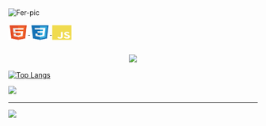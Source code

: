 <img align="center" alt="Fer-pic" heigh="50" width="1400" src="https://user-images.githubusercontent.com/110926406/255982235-b8e9411d-ece5-4774-9bc2-5bb9e8d320d3.png">

  
<div align="center">
  <a href="https://github.com/MateusSilvaSPTECH">
</div>
<div style="display: inline_block"><br>
  <img align="center" alt="Fer-HTML" height="30" width="40" src="https://raw.githubusercontent.com/devicons/devicon/master/icons/html5/html5-original.svg">
  <img align="center" alt="Fer-CSS" height="30" width="40" src="https://raw.githubusercontent.com/devicons/devicon/master/icons/css3/css3-original.svg">
  <img align="center" alt="Fer-JS" height="30" width="40" src="https://raw.githubusercontent.com/devicons/devicon/master/icons/javascript/javascript-plain.svg">
<!--   <img align="center" alt="Fer-TSX" height="30" width="40" src="https://raw.githubusercontent.com/devicons/devicon/master/icons/typescript/typescript-plain.svg">
  <img align="center" alt="Fer-java" height="30" width="40" src="https://raw.githubusercontent.com/devicons/devicon/master/icons/java/java-original.svg">
    <img align="center" alt="Fer-java" height="30" width="40" src="https://raw.githubusercontent.com/devicons/devicon/master/icons/python/python-original.svg">
    <img align="center" alt="Fer-kotlin" height="30" width="40" src="https://raw.githubusercontent.com/devicons/devicon/master/icons/kotlin/kotlin-original.svg">
  <img align="center" alt="Fer-react" height="30" width="40" src="https://raw.githubusercontent.com/devicons/devicon/master/icons/react/react-original.svg">
  <img align="center" alt="Fer-vue" height="30" width="40" src="https://raw.githubusercontent.com/devicons/devicon/master/icons/vuejs/vuejs-original.svg">
   <img align="center" alt="Fer-vue" height="30" width="40" src="https://raw.githubusercontent.com/devicons/devicon/master/icons/nuxtjs/nuxtjs-original.svg">
    <img align="center" alt="Fer-vue" height="30" width="40" src="https://raw.githubusercontent.com/devicons/devicon/master/icons/nextjs/nextjs-original.svg">
  <img align="center" alt="Fer-nodejs" height="30" width="40" src="https://raw.githubusercontent.com/devicons/devicon/master/icons/nodejs/nodejs-original.svg">
  <img align="center" alt="Fer-react" height="30" width="40" src="https://raw.githubusercontent.com/devicons/devicon/master/icons/spring/spring-original.svg">
  <img align="center" alt="Fer-figma" height="30" width="40" src="https://raw.githubusercontent.com/devicons/devicon/master/icons/figma/figma-original.svg">
    <img align="center" alt="Fer-figma" height="30" width="40" src="https://raw.githubusercontent.com/devicons/devicon/master/icons/androidstudio/androidstudio-original.svg">
  <img align="center" alt="Fer-git" height="30" width="40" src="https://raw.githubusercontent.com/devicons/devicon/master/icons/git/git-original.svg">
  <img align="center" alt="Fer-mysql" height="30" width="40" src="https://raw.githubusercontent.com/devicons/devicon/master/icons/mysql/mysql-original.svg">
  <img align="center" alt="Fer-php" height="30" width="40" src="https://raw.githubusercontent.com/devicons/devicon/master/icons/php/php-original.svg">
  <img align="center" alt="Fer-linux" height="30" width="40" src="https://raw.githubusercontent.com/devicons/devicon/master/icons/bash/bash-original.svg">
  <img align="center" alt="Fer-linux" height="30" width="40" src="https://raw.githubusercontent.com/devicons/devicon/master/icons/linux/linux-original.svg">
  <img align="center" alt="Fer-linux" height="30" width="40" src="https://raw.githubusercontent.com/devicons/devicon/master/icons/docker/docker-original.svg"> -->
</div>

##

<div align="center">
  <a href="https://github.com/MateusSilvaSPTECH">
    <img height="180em" src="https://github-readme-streak-stats.herokuapp.com/?user=MateusSilvaSPTECH&theme=shadow-purple&hide_border=false"/>
  </a>
</div>
<div align="center" style="display: flex">

[![Top Langs](https://github-readme-stats.vercel.app/api/top-langs/?username=MateusSilvaSPTECH&theme=radical&hide_border=true&count_private=false&layout=compact)](https://github.com/anuraghazra/github-readme-stats)
  



</div>

<div> 
   <a href="https://www.linkedin.com/in/mateus-silva-43838a225/" target="_blank"><img src="https://img.shields.io/badge/-LinkedIn-%230077B5?style=for-the-badge&logo=linkedin&logoColor=white" target="_blank"></a> 
</div>

---
[![](https://visitcount.itsvg.in/api?id=MateusSilvaSPTECH&icon=0&color=11)](https://visitcount.itsvg.in)
